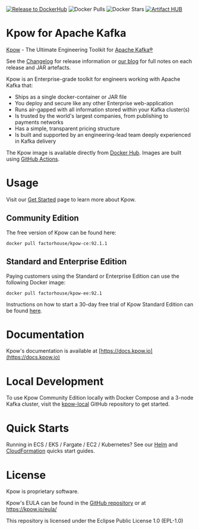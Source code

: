 [![Release to DockerHub](https://github.com/factorhouse/kpow/actions/workflows/release.yml/badge.svg?branch=main)](https://github.com/factorhouse/kpow/actions/workflows/release.yml)
![Docker Pulls](https://img.shields.io/docker/pulls/operatr/kpow)
![Docker Stars](https://img.shields.io/docker/stars/operatr/kpow)
[![Artifact HUB](https://img.shields.io/endpoint?url=https://artifacthub.io/badge/repository/kpow)](https://artifacthub.io/packages/search?repo=kpow)

# Kpow for Apache Kafka

[Kpow](https://kpow.io) - The Ultimate Engineering Toolkit for [Apache Kafka®](http://kafka.apache.org/)

See the [Changelog](CHANGELOG.md) for release information or [our blog](https://kpow.io/category/releases/) for full notes on each release and JAR artefacts.

Kpow is an Enterprise-grade toolkit for engineers working with Apache Kafka that:

* Ships as a single docker-container or JAR file
* You deploy and secure like any other Enterprise web-application
* Runs air-gapped with all information stored within your Kafka cluster(s)
* Is trusted by the world's largest companies, from publishing to payments networks
* Has a simple, transparent pricing structure
* Is built and supported by an engineering-lead team deeply experienced in Kafka delivery

The Kpow image is available directly from [Docker Hub](https://hub.docker.com/r/factorhouse/kpow-ee). Images are built using [GitHub Actions](https://github.com/factorhouse/kpow/actions/workflows/build.yml).

# Usage

Visit our [Get Started](https://kpow.io/get-started) page to learn more about Kpow.

## Community Edition

The free version of Kpow can be found here:

```
docker pull factorhouse/kpow-ce:92.1.1
```

## Standard and Enterprise Edition

Paying customers using the Standard or Enterprise Edition can use the following Docker image:

```
docker pull factorhouse/kpow-ee:92.1
```

Instructions on how to start a 30-day free trial of Kpow Standard Edition can be found [here](https://kpow.io/get-started/#standard).

# Documentation

Kpow's documentation is available at [https://docs.kpow.io](https://docs.kpow.io)

# Local Development

To use Kpow Community Edition locally with Docker Compose and a 3-node Kafka cluster, visit the [kpow-local](https://github.com/factorhouse/kpow-local) GitHub repository to get started.

# Quick Starts

Running in ECS / EKS / Fargate / EC2 / Kubernetes? See our [Helm](https://github.com/factorhouse/kpow-helm-charts) and [CloudFormation](https://github.com/factorhouse/kpow-cloudformation) quicks start guides.

# License

Kpow is proprietary software. 

Kpow's EULA can be found in the [GitHub repository](https://github.com/factorhouse/kpow/blob/main/resources/eula.txt) or at https://kpow.io/eula/

This repository is licensed under the Eclipse Public License 1.0 (EPL-1.0)
